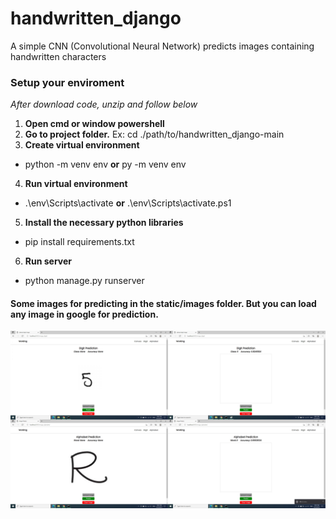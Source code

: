 # handwritten_django
A simple CNN (Convolutional Neural Network) predicts images containing handwritten characters
### Setup your enviroment

*After download code, unzip and follow below*

1. **Open cmd or window powershell**
2. **Go to project folder.** Ex: cd ./path/to/handwritten_django-main
3. **Create virtual environment**
- python -m venv env **or** py -m venv env
4. **Run virtual environment**
- .\env\Scripts\activate **or** .\env\Scripts\activate.ps1
5. **Install the necessary python libraries**
- pip install requirements.txt
6. **Run server**
- python manage.py runserver
#### Some images for predicting in the static/images folder. But you can load any image in google for prediction.
![Screenshot](static/images/screen.jpg)
